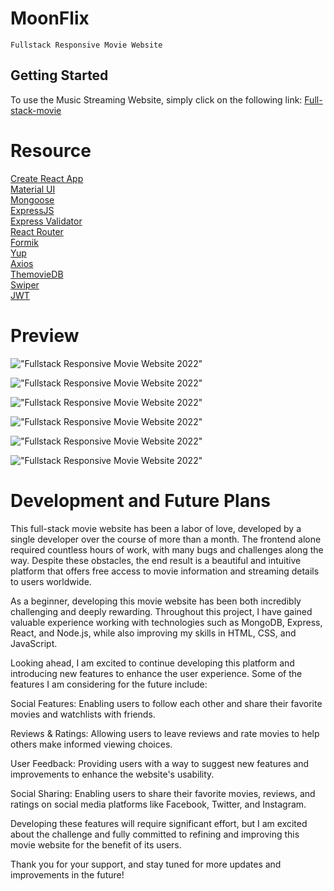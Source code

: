# MoonFlix

    Fullstack Responsive Movie Website
    
## Getting Started

To use the Music Streaming Website, simply click on the following link: [Full-stack-movie](https://akash77-full-stack-movie-api.vercel.app/)

# Resource

[Create React App](https://create-react-app.dev/)<br>
[Material UI](https://create-react-app.dev/)<br>
[Mongoose](https://mongoosejs.com/)<br>
[ExpressJS](https://expressjs.com/)<br>
[Express Validator](https://express-validator.github.io/docs/)<br>
[React Router](https://reactrouter.com/)<br>
[Formik](https://formik.org/)<br>
[Yup](https://github.com/jquense/yup/)<br>
[Axios](https://axios-http.com/)<br>
[ThemovieDB](https://www.themoviedb.org/)<br>
[Swiper](https://swiperjs.com/)<br>
[JWT](https://github.com/auth0/node-jsonwebtoken)<br>

# Preview

!["Fullstack Responsive Movie Website 2022"](https://user-images.githubusercontent.com/67447840/207322539-8fcd83e1-8424-4922-980c-91d20cdf761c.png "Fullstack Responsive Movie Website 2022")

!["Fullstack Responsive Movie Website 2022"](https://user-images.githubusercontent.com/67447840/207322676-cbf56b14-8e23-4622-bbd9-76e6cbe619a8.png "Fullstack Responsive Movie Website 2022")

!["Fullstack Responsive Movie Website 2022"](https://user-images.githubusercontent.com/67447840/207322838-09e075c4-7f47-4252-83e8-afdd633e1968.png "Fullstack Responsive Movie Website 2022")

!["Fullstack Responsive Movie Website 2022"](https://user-images.githubusercontent.com/67447840/207322933-1b5cf238-0ec7-4adf-89eb-6b4fb3dcb996.png "Fullstack Responsive Movie Website 2022")

!["Fullstack Responsive Movie Website 2022"](https://user-images.githubusercontent.com/67447840/207323098-dfa74553-78a8-4809-a7a7-cd569c3b3f6c.png "Fullstack Responsive Movie Website 2022")

!["Fullstack Responsive Movie Website 2022"](https://user-images.githubusercontent.com/67447840/207323021-0b5657d2-8913-4b81-8c1b-d4ceef065ee6.png "Fullstack Responsive Movie Website 2022")

# Development and Future Plans

This full-stack movie website has been a labor of love, developed by a single developer over the course of more than a month. The frontend alone required countless hours of work, with many bugs and challenges along the way. Despite these obstacles, the end result is a beautiful and intuitive platform that offers free access to movie information and streaming details to users worldwide.

As a beginner, developing this movie website has been both incredibly challenging and deeply rewarding. Throughout this project, I have gained valuable experience working with technologies such as MongoDB, Express, React, and Node.js, while also improving my skills in HTML, CSS, and JavaScript.

Looking ahead, I am excited to continue developing this platform and introducing new features to enhance the user experience. Some of the features I am considering for the future include:

Social Features: Enabling users to follow each other and share their favorite movies and watchlists with friends.

Reviews & Ratings: Allowing users to leave reviews and rate movies to help others make informed viewing choices.

User Feedback: Providing users with a way to suggest new features and improvements to enhance the website's usability.

Social Sharing: Enabling users to share their favorite movies, reviews, and ratings on social media platforms like Facebook, Twitter, and Instagram.

Developing these features will require significant effort, but I am excited about the challenge and fully committed to refining and improving this movie website for the benefit of its users.

Thank you for your support, and stay tuned for more updates and improvements in the future!
